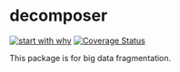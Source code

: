 # decomposer

[![start with why](https://img.shields.io/badge/start%20with-why%3F-brightgreen.svg?style=flat)]()
[![Coverage Status](https://coveralls.io/repos/github/mshumakov/decomposer/badge.svg?branch=master)](https://coveralls.io/github/mshumakov/decomposer?branch=master)

This package is for big data fragmentation.
